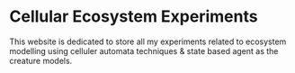 Cellular Ecosystem Experiments
==============================

This website is dedicated to store all my experiments related to ecosystem modelling using celluler automata techniques & state based agent as the creature models.